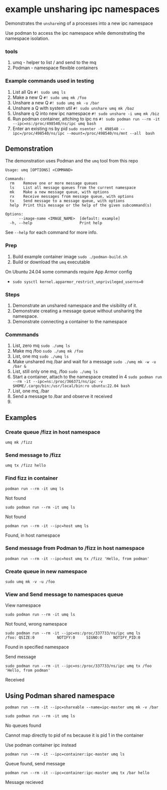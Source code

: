 example unsharing ipc namespaces
===

Demonstrates the `unshare`ing of a processes into a new ipc namespace

Use podman to access the ipc namespace while demonstrating the namespace isolation.

### tools 

1. umq - helper to list / and send to the mq
2. Podman - namespace flexible containers 

### Example commands used in testing

1. List all Qs `#! sudo umq ls`
2. Make a new Q `#! sudo umq mk /foo`
3. Unshare a new Q `#! sudo umq mk -u /bar`
4. Unshare a Q with system util `#! sudo unshare umq mk /baz`
5. Unshare q Q into new ipc namespace `#! sudo unshare -i umq mk /biz`
6. Run podman container, attching to ipc ns `#! sudo podman run --rm -it --ipc=ns:/proc/498540/ns/ipc umq bash`
7. Enter an existing ns by pid `sudo nsenter -t 498540 --ipc=/proc/498540/ns/ipc --mount=/proc/498540/ns/mnt --all  bash`

## Demonstration

The demonstration uses Podman and the `umq` tool from this repo

```text
Usage: umq [OPTIONS] <COMMAND>

Commands:
  rm    Remove one or more message queues
  ls    List all message queues from the current namespace
  mk    Make a new message queue, with options
  rx    Receive messages from message queue, with options
  tx    Send message to a message queue, with options
  help  Print this message or the help of the given subcommand(s)

Options:
      --image-name <IMAGE_NAME>  [default: example]
  -h, --help                     Print help
```

See `--help` for each command for more info.

### Prep
1. Build example container image `sudo ./podman-build.sh`
2. Build or download the `umq` executable 

On Ubuntu 24.04 some commands require App Armor config
- `sudo sysctl kernel.apparmor_restrict_unprivileged_userns=0`

### Steps
1. Demonstrate an unshared namespace and the visibility of it.
2. Demonstrate creating a message queue without unsharing the namespace.
3. Demonstrate connecting a container to the namespace

### Commmands
1. List, zero mq
    `sudo ./umq ls`
2. Make mq /foo
    `sudo ./umq mk /foo`
3. List, one mq
   `sudo ./umq ls`
4. Make unshared mq /bar and wait for a message
   `sudo ./umq mk -w -u /bar &`
5. List, still only one mq, /foo
   `sudo ./umq ls`
6. Start a container, attach to the namespace created in 4
   `sudo podman run --rm -it --ipc=ns:/proc/366371/ns/ipc -v $HOME/.cargo/bin:/usr/local/bin:ro ubuntu:22.04 bash`
7. List, one mq, /bar
8. Send a message to /bar and observe it received
9. 

## Examples

### Create queue /fizz in host namespace
```
umq mk /fizz
```

### Send message to /fizz
```
umq tx /fizz hello
```

### Find fizz in container
```
podman run --rm -it umq ls
```
Not found
```
sudo podman run --rm -it umq ls
```
Not found
```
podman run --rm -it --ipc=host umq ls
```
Found, in host namespace

### Send message from Podman to /fizz in host namespace
```
podman run --rm -it --ipc=host umq tx /fizz 'Hello, from podman'
```

### Create queue in new namespace

```
sudo umq mk -v -u /foo
```

### View and Send message to namespaces queue

View namespace
```
sudo podman run --rm -it umq ls
```
Not found, wrong namespace

```
sudo podman run --rm -it --ipc=ns:/proc/337733/ns/ipc umq ls
/foo: QSIZE:0          NOTIFY:0     SIGNO:0     NOTIFY_PID:0     
```

Found in specified namespace

Send message

```
sudo podman run --rm -it --ipc=ns:/proc/337733/ns/ipc umq tx /foo 'Hello, from podman'
```

Received

## Using Podman shared namespace

```
podman run --rm -it --ipc=shareable --name=ipc-master umq mk -v /bar
```

```text
sudo podman run --rm -it umq ls
```

No queues found

Cannot map directly to pid of ns because it is pid 1 in the container

Use podman container ipc instead

```text
podman run --rm -it --ipc=container:ipc-master umq ls
```

Queue found, send message

```text
podman run --rm -it --ipc=container:ipc-master umq tx /bar hello
```

Message recieved
